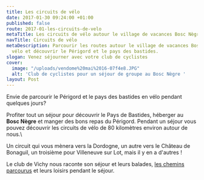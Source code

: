 ```yaml
---
title: Les circuits de vélo
date: 2017-01-30 09:24:00 +01:00
published: false
route: 2017-01-les-circuits-de-velo
metaTitle: Les circuits de vélo autour le village de vacances Bosc Nègre
navTitle: Circuits de vélo
metaDescription: Parcourir les routes autour le village de vacances Bosc Nègre en
  vélo et découvrir le Périgord et le pays des bastides.
slogan: Venez séjourner avec votre club de cyclistes
cover:
  image: "/uploads/vendome%20mai%2016-07f4e8.JPG"
  alt: 'Club de cyclistes pour un séjour de groupe au Bosc Nègre '
layout: Post
---
```


Envie de parcourir le Périgord et le pays des bastides en vélo pendant quelques jours?

Profiter tout un séjour pour découvrir le Pays de Bastides, héberger au **Bosc Nègre** et manger des bons repas du Périgord. Pendant un séjour vous pouvez découvrir les circuits de vélo de 80 kilomètres environ autour de nous.\\

Un circuit qui vous mènera vers la Dordogne, un autre vers le Château de Bonaguil, un troisième pour Villeneuve sur Lot, mais il y en a d'autres !

Le club de Vichy nous raconte son séjour et leurs balades, [les chemins parcourus](https://cyclodhv.jimdo.com/nos-nombreuses-photos-de-sorties-et-de-manifestations-de-2006-%C3%A0-2015/s%C3%A9jour-d-avril-2013-dans-le-p%C3%A9rigord/) et leurs loisirs pendant le séjour. 